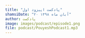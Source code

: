 ```yaml
---
title: "پادکست اپیزود اول"
shamsiDate: "۲۰ آبان ماه ۱۳۹۸"
author: پادکست
image: images/podcast/episode1.png
file: podcast/PouyeshPodcast1.mp3
---
```

